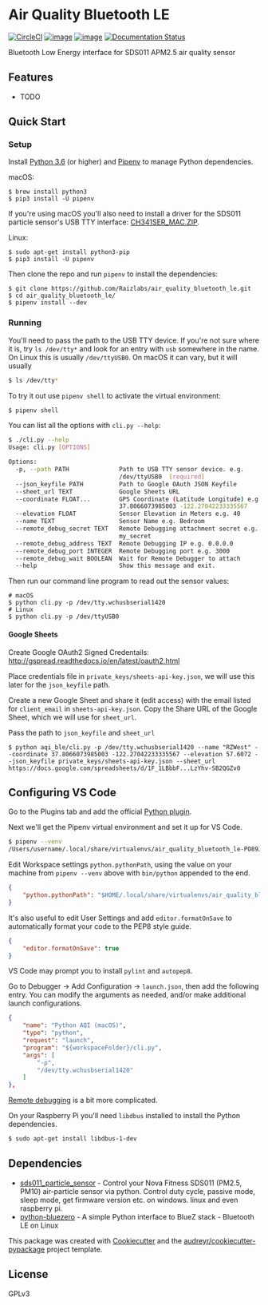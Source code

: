 Air Quality Bluetooth LE
========================

[![CircleCI](https://img.shields.io/circleci/project/github/Raizlabs/air_quality_bluetooth_le/master.svg)](https://circleci.com/gh/Raizlabs/air_quality_bluetooth_le)
[![image](https://img.shields.io/pypi/v/aqi_ble.svg)](https://pypi.python.org/pypi/aqi_ble)
[![image](https://img.shields.io/travis/Raizlabs/aqi_ble.svg)](https://travis-ci.org/Raizlabs/aqi_ble)
[![Documentation Status](https://readthedocs.org/projects/aqi-ble/badge/?version=latest)](https://aqi-ble.readthedocs.io/en/latest/?badge=latest)


Bluetooth Low Energy interface for SDS011 APM2.5 air quality sensor

## Features

-   TODO

## Quick Start

### Setup

Install [Python 3.6](https://www.python.org/) (or higher) and [Pipenv](https://github.com/pypa/pipenv) to manage Python dependencies.

macOS:

```
$ brew install python3
$ pip3 install -U pipenv
```

If you're using macOS you'll also need to install a driver for the SDS011 particle sensor's USB TTY interface: [CH341SER_MAC.ZIP](https://github.com/chrisballinger/sds011-rs/raw/master/CH341SER_MAC.ZIP).

Linux:

```
$ sudo apt-get install python3-pip
$ pip3 install -U pipenv
```

Then clone the repo and run `pipenv` to install the dependencies:

```
$ git clone https://github.com/Raizlabs/air_quality_bluetooth_le.git
$ cd air_quality_bluetooth_le/
$ pipenv install --dev
```

### Running

You'll need to pass the path to the USB TTY device. If you're not sure where it is, try `ls /dev/tty*` and look for an entry with `usb` somewhere in the name. On Linux this is usually `/dev/ttyUSB0`. On macOS it can vary, but it will usually

```bash
$ ls /dev/tty*
```

To try it out use `pipenv shell` to activate the virtual environment:

```bash
$ pipenv shell
```

You can list all the options with `cli.py --help`:

```bash
$ ./cli.py --help
Usage: cli.py [OPTIONS]

Options:
  -p, --path PATH              Path to USB TTY sensor device. e.g.
                               /dev/ttyUSB0  [required]
  --json_keyfile PATH          Path to Google OAuth JSON Keyfile
  --sheet_url TEXT             Google Sheets URL
  --coordinate FLOAT...        GPS Coordinate (Latitude Longitude) e.g.
                               37.8066073985003 -122.27042233335567
  --elevation FLOAT            Sensor Elevation in Meters e.g. 40
  --name TEXT                  Sensor Name e.g. Bedroom
  --remote_debug_secret TEXT   Remote Debugging attachment secret e.g.
                               my_secret
  --remote_debug_address TEXT  Remote Debugging IP e.g. 0.0.0.0
  --remote_debug_port INTEGER  Remote Debugging port e.g. 3000
  --remote_debug_wait BOOLEAN  Wait for Remote Debugger to attach
  --help                       Show this message and exit.
```

Then run our command line program to read out the sensor values:

```
# macOS
$ python cli.py -p /dev/tty.wchusbserial1420
# Linux
$ python cli.py -p /dev/ttyUSB0
```

#### Google Sheets

Create Google OAuth2 Signed Credentails: http://gspread.readthedocs.io/en/latest/oauth2.html

Place credentials file in `private_keys/sheets-api-key.json`, we will use this later for the `json_keyfile` path.

Create a new Google Sheet and share it (edit access) with the email listed for `client_email` in `sheets-api-key.json`. Copy the Share URL of the Google Sheet, which we will use for `sheet_url`.

Pass the path to `json_keyfile` and `sheet_url`

```
$ python aqi_ble/cli.py -p /dev/tty.wchusbserial1420 --name "RZWest" --coordinate 37.8066073985003 -122.27042233335567 --elevation 57.6072 --json_keyfile private_keys/sheets-api-key.json --sheet_url https://docs.google.com/spreadsheets/d/1F_1LBbbF...LzYhv-SB2QGZv0
```

## Configuring VS Code

Go to the Plugins tab and add the official [Python plugin](https://marketplace.visualstudio.com/items?itemName=ms-python.python).

Next we'll get the Pipenv virtual environment and set it up for VS Code.

```bash
$ pipenv --venv
/Users/username/.local/share/virtualenvs/air_quality_bluetooth_le-PO89Jxuj
```

Edit Workspace settings `python.pythonPath`, using the value on your machine from `pipenv --venv` above with `bin/python` appended to the end.

```json
{
    "python.pythonPath": "$HOME/.local/share/virtualenvs/air_quality_bluetooth_le-PO89Jxuj/bin/python"
}
```

It's also useful to edit User Settings and add `editor.formatOnSave` to automatically format your code to the PEP8 style guide.

```json
{
    "editor.formatOnSave": true
}
```

VS Code may prompt you to install `pylint` and `autopep8`.

Go to Debugger -> Add Configuration -> `launch.json`, then add the following entry. You can modify the arguments as needed, and/or make additional launch configurations.

```json
{
    "name": "Python AQI (macOS)",
    "type": "python",
    "request": "launch",
    "program": "${workspaceFolder}/cli.py",
    "args": [
        "-p",
        "/dev/tty.wchusbserial1420"
    ]
},
```

[Remote debugging](https://benoitpatra.com/2017/11/27/remote-debugging-python-with-vscode/) is a bit more complicated. 

On your Raspberry Pi you'll need `libdbus` installed to install the Python dependencies.

```bash
$ sudo apt-get install libdbus-1-dev
```


## Dependencies

* [sds011_particle_sensor](https://gitlab.com/frankrich/sds011_particle_sensor) - Control your Nova Fitness SDS011 (PM2.5, PM10) air-particle sensor via python. Control duty cycle, passive mode, sleep mode, get firmware version etc. on windows. linux and even raspberry pi.
* [python-bluezero](https://github.com/ukBaz/python-bluezero) - A simple Python interface to BlueZ stack - Bluetooth LE on Linux

This package was created with
[Cookiecutter](https://github.com/audreyr/cookiecutter) and the
[audreyr/cookiecutter-pypackage](https://github.com/audreyr/cookiecutter-pypackage)
project template.

## License

GPLv3